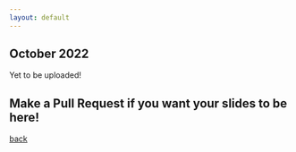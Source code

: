 ```yaml
---
layout: default
---
```


## October 2022

Yet to be uploaded! 

## Make a Pull Request if you want your slides to be here!

[back](/)